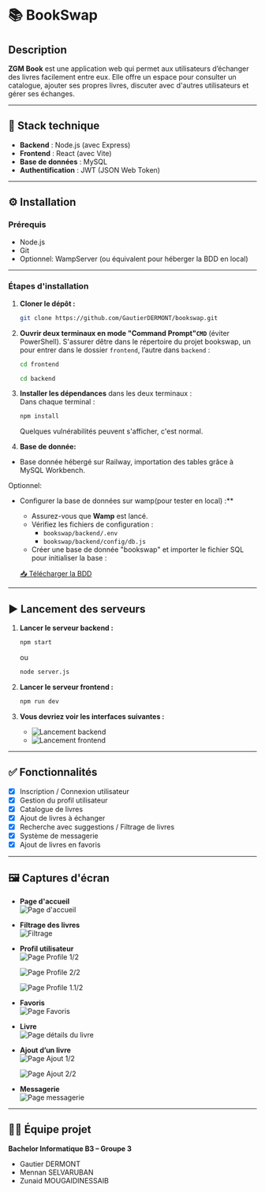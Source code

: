 # 📚 BookSwap

## Description  
**ZGM Book** est une application web qui permet aux utilisateurs d’échanger des livres facilement entre eux. Elle offre un espace pour consulter un catalogue, ajouter ses propres livres, discuter avec d'autres utilisateurs et gérer ses échanges.

---

## 🚀 Stack technique

- **Backend** : Node.js (avec Express) 
- **Frontend** : React  (avec Vite)
- **Base de données** : MySQL  
- **Authentification** : JWT (JSON Web Token)

---

## ⚙️ Installation

### Prérequis

- Node.js 
- Git  
- Optionnel: WampServer (ou équivalent pour héberger la BDD en local)

---

### Étapes d'installation

1. **Cloner le dépôt :**

   ```bash
   git clone https://github.com/GautierDERMONT/bookswap.git
   ```

2. **Ouvrir deux terminaux en mode "Command Prompt"`CMD`** (éviter PowerShell).
   S'assurer dêtre dans le répertoire du projet bookswap, 
   un pour entrer dans le dossier `frontend`, l’autre dans `backend` :

   ```bash
   cd frontend
   ```

   ```bash
   cd backend
   ```

3. **Installer les dépendances** dans les deux terminaux :  
   Dans chaque terminal :

   ```bash
   npm install
   ```
   Quelques vulnérabilités peuvent s'afficher, c'est normal.

4. **Base de donnée:**

 - Base donnée hébergé sur Railway, importation des tables grâce à MySQL Workbench.


Optionnel: 
 - Configurer la base de données sur wamp(pour tester en local) :**

   - Assurez-vous que **Wamp** est lancé.
   - Vérifiez les fichiers de configuration :
     - `bookswap/backend/.env`
     - `bookswap/backend/config/db.js`
   - Créer une base de donnée "bookswap" et importer le fichier SQL pour initialiser la base :

    [📥 Télécharger la BDD](/bookswap.sql)

---

## ▶️ Lancement des serveurs

1. **Lancer le serveur backend :**

   ```bash
   npm start
   ```
     ou
    ```bash
   node server.js
   ```
2. **Lancer le serveur frontend :**

   ```bash
   npm run dev
   ```

3. **Vous devriez voir les interfaces suivantes :**  
   - ![Lancement backend](/screenshots/start_backend.png)  
   - ![Lancement frontend](/screenshots/start_frontend.png)

---

## ✅ Fonctionnalités

- [x] Inscription / Connexion utilisateur  
- [x] Gestion du profil utilisateur  
- [x] Catalogue de livres  
- [x] Ajout de livres à échanger  
- [x] Recherche avec suggestions / Filtrage de livres  
- [x] Système de messagerie  
- [x] Ajout de livres en favoris  

---

## 🖼️ Captures d'écran

- **Page d'accueil**  
  ![Page d'accueil](/screenshots/home.png)

- **Filtrage des livres**  
  ![Filtrage](/screenshots/filters.png)

- **Profil utilisateur**  
  ![Page Profile 1/2](/screenshots/Profile1.png)
  
  ![Page Profile 2/2](/screenshots/Profile2.png)

  ![Page Profile 1.1/2](/screenshots/Profile1.1.png)

  

- **Favoris**  
![Page Favoris](/screenshots/favorites.png)

- **Livre**  
![Page détails du livre](/screenshots/bookdetails.png)

- **Ajout d’un livre**  
  ![Page Ajout 1/2](/screenshots/addbook1.png)

  ![Page Ajout 2/2](/screenshots/addbook2.png)


- **Messagerie**  
  ![Page messagerie](/screenshots/messagerie.png)

---

## 👨‍💻 Équipe projet

**Bachelor Informatique B3 – Groupe 3**

- Gautier DERMONT  
- Mennan SELVARUBAN  
- Zunaid MOUGAIDINESSAIB